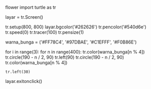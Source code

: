 flower
import turtle as tr

layar = tr.Screen()

tr.setup(800, 800)
layar.bgcolor('#262626')
tr.pencolor('#540d6e')
tr.speed(0)
tr.tracer(100)
tr.pensize(1)

warna_bunga = ('#FF78C4', '#97DBAE', '#C1EFFF', '#F0B86E')

for i in range(3):
    for n in range(400):
        tr.color(warna_bunga[n % 4])
        tr.circle(190 - n / 2, 90)
        tr.left(90)
        tr.circle(190 - n / 2, 90)
        tr.color(warna_bunga[n % 4])
        
    tr.left(30)

layar.exitonclick()
